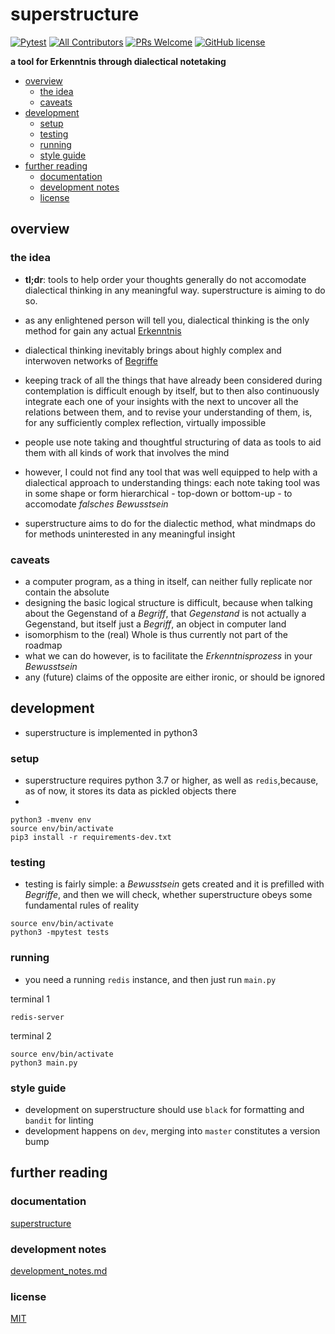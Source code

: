 # superstructure
<!-- ALL-CONTRIBUTORS-BADGE:START - Do not remove or modify this section -->
[![Pytest](https://github.com/MultifokalHirn/superstructure/workflows/pytest/badge.svg?style=flat)](#testing-)
[![All Contributors](https://img.shields.io/badge/all_contributors-1-orange.svg?style=flat)](#contributors-)
[![PRs Welcome](https://img.shields.io/badge/PRs-welcome-brightgreen.svg?style=flat)](http://makeapullrequest.com) [![GitHub license](https://img.shields.io/badge/license-MIT-blue.svg?style=flat)](https://github.com/MultifokalHirn/superstructure/blob/master/LICENSE)
<!-- ALL-CONTRIBUTORS-BADGE:END -->

**a tool for Erkenntnis through dialectical notetaking**


- [overview](#overview)
    - [the idea](#idea)
    - [caveats](#caveats)
- [development](#development)
    - [setup](#setup)
    - [testing](#testing)
    - [running](#running)
    - [style guide](#style)
- [further reading](#further_reading)
    - [documentation](#documentation)
    - [development notes](#notes)
    - [license](#license)


<a name="overview"></a>
## overview

<a name="idea"></a>
### the idea
 - __tl;dr__: tools to help order your thoughts generally do not accomodate dialectical thinking in any meaningful way. superstructure is aiming to do so.

 - as any enlightened person will tell you, dialectical thinking is the only method for gain any actual [Erkenntnis](https://en.wiktionary.org/wiki/Erkenntnis)
 - dialectical thinking inevitably brings about highly complex and interwoven networks of [Begriffe](https://en.wikipedia.org/wiki/Notion_(philosophy))
 - keeping track of all the things that have already been considered during contemplation is difficult enough by itself, but to then also continuously integrate each one of your insights with the next to uncover all the relations between them, and to revise your understanding of them, is, for any sufficiently complex reflection, virtually impossible
 - people use note taking and thoughtful structuring of data as tools to aid them with all kinds of work that involves the mind
 - however, I could not find any tool that was well equipped to help with a dialectical approach to understanding things: each note taking tool was in some shape or form hierarchical - top-down or bottom-up - to accomodate _falsches Bewusstsein_
 - superstructure aims to do for the dialectic method, what mindmaps do for methods uninterested in any meaningful insight

<a name="caveats"></a>
### caveats
- a computer program, as a thing in itself, can neither fully replicate nor contain the absolute 
- designing the basic logical structure is difficult, because when talking about the Gegenstand of a _Begriff_, that _Gegenstand_ is not actually a Gegenstand, but itself just a _Begriff_, an object in computer land
- isomorphism to the (real) Whole is thus currently not part of the roadmap
- what we can do however, is to facilitate the _Erkenntnisprozess_ in your _Bewusstsein_
- any (future) claims of the opposite are either ironic, or should be ignored

<a name="development"></a>
## development
- superstructure is implemented in python3

<a name="setup"></a>
### setup
- superstructure requires python 3.7 or higher, as well as `redis`,because, as of now, it stores its data as pickled objects there
- 

```shell
python3 -mvenv env
source env/bin/activate
pip3 install -r requirements-dev.txt
```

<a name="testing"></a>
### testing
- testing is fairly simple: a _Bewusstsein_ gets created and it is prefilled with _Begriffe_, and then we will check, whether superstructure obeys some fundamental rules of reality

```shell
source env/bin/activate
python3 -mpytest tests
```


<a name="running"></a>
### running
- you need a running `redis` instance, and then just run `main.py`

terminal 1
```shell
redis-server
```
terminal 2
```shell
source env/bin/activate
python3 main.py
```


<a name="style"></a>
### style guide
- development on superstructure should use `black` for formatting and `bandit` for linting
- development happens on `dev`, merging into `master` constitutes a version bump

<a name="further_reading"></a>
## further reading

<a name="documentation"></a>
### documentation
[superstructure](https://github.com/MultifokalHirn/superstructure/blob/dev/superstructure/README.md)

<a name="notes"></a>
### development notes
[development_notes.md](https://github.com/MultifokalHirn/superstructure/blob/dev/superstructure/development_notes.md)

<a name="license"></a>
### license
[MIT](https://github.com/MultifokalHirn/superstructure/blob/master/LICENSE)
